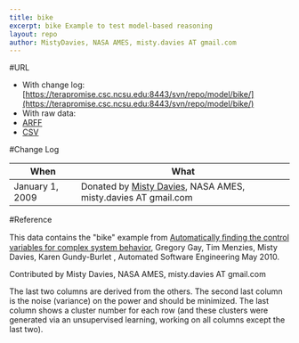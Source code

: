 ```yaml
---
title: bike
excerpt: bike Example to test model-based reasoning
layout: repo
author: MistyDavies, NASA AMES, misty.davies AT gmail.com
---
```



#URL

  * With change log: [https://terapromise.csc.ncsu.edu:8443/svn/repo/model/bike/](https://terapromise.csc.ncsu.edu:8443/svn/repo/model/bike/)
  * With raw data:
   * [ARFF](https://terapromise.csc.ncsu.edu:8443/svn/repo/model/bike/bike.arff)
   * [CSV](https://terapromise.csc.ncsu.edu:8443/svn/repo/model/bike/bike.csv)

#Change Log

When | What
---- | ----
January 1, 2009 | Donated by [Misty Davies](/repo/people/data-donors/promise3.html), NASA AMES, misty.davies AT gmail.com

#Reference

This data contains the "bike" example from 
[Automatically ﬁnding the control variables for complex system behavior](https://terapromise.csc.ncsu.edu:8443/svn/repo/model/bike/10tar34.pdf), 
Gregory Gay, Tim
Menzies, Misty Davies, Karen Gundy-Burlet , Automated Software
Engineering May 2010.

Contributed by Misty Davies, NASA AMES, misty.davies AT gmail.com

The last two columns are derived from the others. The second last
column is the noise (variance) on the power and should be minimized.
The last column shows a cluster number for each row (and these
clusters were generated via an unsupervised learning, working on all
columns except the last two).
